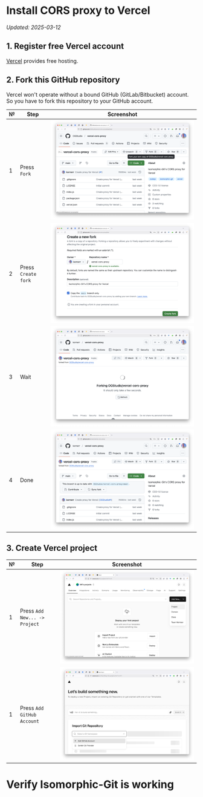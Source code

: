 # Install CORS proxy to Vercel

*Updated: 2025-03-12*

## 1. Register free Vercel account

[Vercel][vercel] provides free hosting.

## 2. Fork this GitHub repository

Vercel won't operate without a bound GitHub (GitLab/Bitbucket) account.
So you have to fork this repository to your GitHub account.

| № | Step | Screenshot |
|---|---   |---         |
| 1 | Press `Fork` | ![Fork][fork-01] |
| 2 | Press `Create fork` | ![Create fork][fork-02] |
| 3 | Wait | ![Wait][fork-03] |
| 4 | Done | ![Done][fork-04] |

## 3. Create Vercel project

| № | Step | Screenshot |
|---|---   |---         |
| 1 | Press `Add New... -> Project` | ![Add new project][create-01] |
| 1 | Press `Add GitHub Account` | ![Add GitHub account][create-02] |

# Verify Isomorphic-Git is working

[create-01]: readme/create-01.png
[create-02]: readme/create-02.png
[fork-01]: readme/fork-01.png
[fork-02]: readme/fork-02.png
[fork-03]: readme/fork-03.png
[fork-04]: readme/fork-04.png
[vercel]: https://vercel.com
